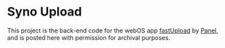 # Syno Upload

This project is the back-end code for the webOS app [fastUpload](http://appcatalog.webosarchive.com/showMuseumDetails.php?search=fastUpload&app=1005789) by [Panel](https://www.panel.sk/), and is posted here with permission for archival purposes.